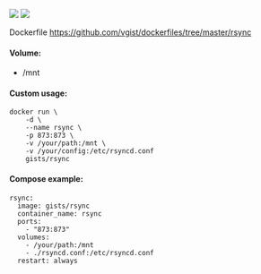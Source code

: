 ![](https://images.microbadger.com/badges/version/gists/rsync.svg) ![](https://images.microbadger.com/badges/image/gists/rsync.svg)

Dockerfile <https://github.com/vgist/dockerfiles/tree/master/rsync>

#### Volume:

- /mnt

#### Custom usage:

    docker run \
        -d \
        --name rsync \
        -p 873:873 \
        -v /your/path:/mnt \
        -v /your/config:/etc/rsyncd.conf
        gists/rsync

#### Compose example:

    rsync:
      image: gists/rsync
      container_name: rsync
      ports:
        - "873:873"
      volumes:
        - /your/path:/mnt
        - ./rsyncd.conf:/etc/rsyncd.conf
      restart: always
